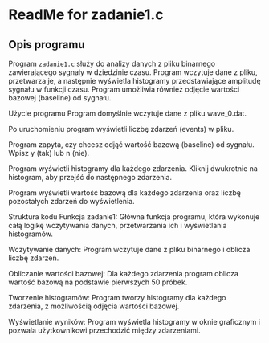 # ReadMe for zadanie1.c

## Opis programu

Program `zadanie1.c` służy do analizy danych z pliku binarnego zawierającego sygnały w dziedzinie czasu. Program wczytuje dane z pliku, przetwarza je, a następnie wyświetla histogramy przedstawiające amplitudę sygnału w funkcji czasu. Program umożliwia również odjęcie wartości bazowej (baseline) od sygnału.

Użycie programu
Program domyślnie wczytuje dane z pliku wave_0.dat. 

Po uruchomieniu program wyświetli liczbę zdarzeń (events) w pliku.

Program zapyta, czy chcesz odjąć wartość bazową (baseline) od sygnału. Wpisz y (tak) lub n (nie).

Program wyświetli histogramy dla każdego zdarzenia. Kliknij dwukrotnie na histogram, aby przejść do następnego zdarzenia.

Program wyświetli wartość bazową dla każdego zdarzenia oraz liczbę pozostałych zdarzeń do wyświetlenia.

Struktura kodu
Funkcja zadanie1: Główna funkcja programu, która wykonuje całą logikę wczytywania danych, przetwarzania ich i wyświetlania histogramów.

Wczytywanie danych: Program wczytuje dane z pliku binarnego i oblicza liczbę zdarzeń.

Obliczanie wartości bazowej: Dla każdego zdarzenia program oblicza wartość bazową na podstawie pierwszych 50 próbek.

Tworzenie histogramów: Program tworzy histogramy dla każdego zdarzenia, z możliwością odjęcia wartości bazowej.

Wyświetlanie wyników: Program wyświetla histogramy w oknie graficznym i pozwala użytkownikowi przechodzić między zdarzeniami.
